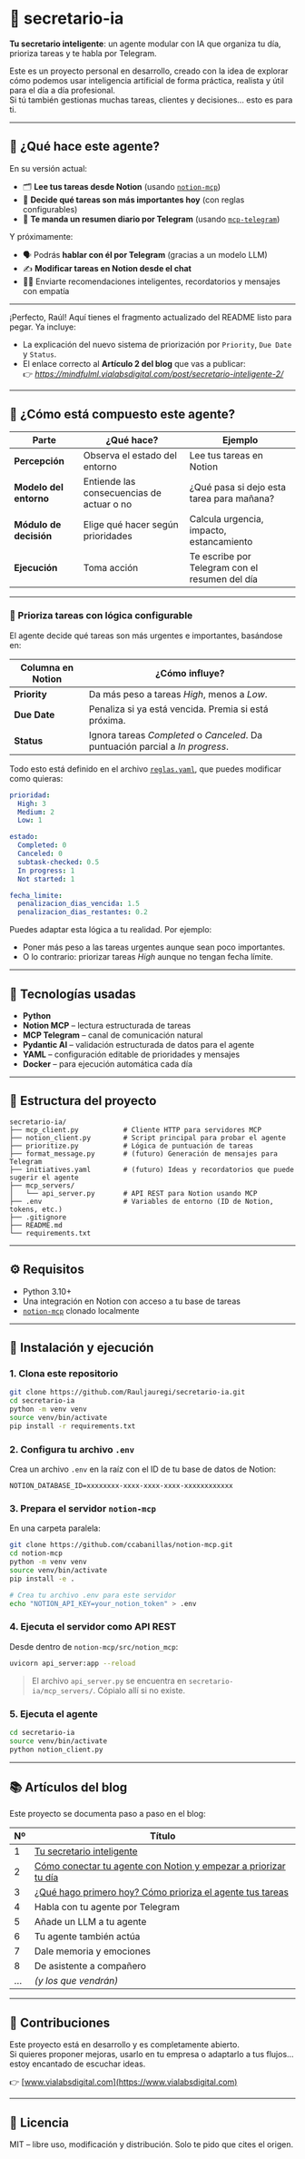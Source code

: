 # 🤖 secretario-ia

**Tu secretario inteligente**: un agente modular con IA que organiza tu día, prioriza tareas y te habla por Telegram.

Este es un proyecto personal en desarrollo, creado con la idea de explorar cómo podemos usar inteligencia artificial de forma práctica, realista y útil para el día a día profesional.  
Si tú también gestionas muchas tareas, clientes y decisiones… esto es para ti.

---

## 🚀 ¿Qué hace este agente?

En su versión actual:

- 🗂️ **Lee tus tareas desde Notion** (usando [`notion-mcp`](https://github.com/ccabanillas/notion-mcp))
- 🧠 **Decide qué tareas son más importantes hoy** (con reglas configurables)
- 💬 **Te manda un resumen diario por Telegram** (usando [`mcp-telegram`](https://github.com/sparfenyuk/mcp-telegram))

Y próximamente:

- 🗣️ Podrás **hablar con él por Telegram** (gracias a un modelo LLM)
- ✍️ **Modificar tareas en Notion desde el chat**
- 🧘‍♂️ Enviarte recomendaciones inteligentes, recordatorios y mensajes con empatía

---

¡Perfecto, Raúl! Aquí tienes el fragmento actualizado del README listo para pegar. Ya incluye:

- La explicación del nuevo sistema de priorización por `Priority`, `Due Date` y `Status`.
- El enlace correcto al **Artículo 2 del blog** que vas a publicar:  
  👉 *https://mindfulml.vialabsdigital.com/post/secretario-inteligente-2/*

---

## 🧠 ¿Cómo está compuesto este agente?

| Parte                 | ¿Qué hace?                            | Ejemplo                                           |
|----------------------|----------------------------------------|--------------------------------------------------|
| **Percepción**       | Observa el estado del entorno          | Lee tus tareas en Notion                         |
| **Modelo del entorno** | Entiende las consecuencias de actuar o no | ¿Qué pasa si dejo esta tarea para mañana?    |
| **Módulo de decisión** | Elige qué hacer según prioridades     | Calcula urgencia, impacto, estancamiento         |
| **Ejecución**        | Toma acción                            | Te escribe por Telegram con el resumen del día   |

---

### 🚦 Prioriza tareas con lógica configurable

El agente decide qué tareas son más urgentes e importantes, basándose en:

| Columna en Notion | ¿Cómo influye? |
|-------------------|----------------|
| **Priority**       | Da más peso a tareas *High*, menos a *Low*. |
| **Due Date**       | Penaliza si ya está vencida. Premia si está próxima. |
| **Status**         | Ignora tareas *Completed* o *Canceled*. Da puntuación parcial a *In progress*. |

Todo esto está definido en el archivo [`reglas.yaml`](reglas.yaml), que puedes modificar como quieras:

```yaml
prioridad:
  High: 3
  Medium: 2
  Low: 1

estado:
  Completed: 0
  Canceled: 0
  subtask-checked: 0.5
  In progress: 1
  Not started: 1

fecha_limite:
  penalizacion_dias_vencida: 1.5
  penalizacion_dias_restantes: 0.2
```

Puedes adaptar esta lógica a tu realidad. Por ejemplo:
- Poner más peso a las tareas urgentes aunque sean poco importantes.
- O lo contrario: priorizar tareas *High* aunque no tengan fecha límite.

---

## 🧰 Tecnologías usadas

- **Python**
- **Notion MCP** – lectura estructurada de tareas
- **MCP Telegram** – canal de comunicación natural
- **Pydantic AI** – validación estructurada de datos para el agente
- **YAML** – configuración editable de prioridades y mensajes
- **Docker** – para ejecución automática cada día

---

## 📁 Estructura del proyecto

```
secretario-ia/
├── mcp_client.py           # Cliente HTTP para servidores MCP
├── notion_client.py        # Script principal para probar el agente
├── prioritize.py           # Lógica de puntuación de tareas
├── format_message.py       # (futuro) Generación de mensajes para Telegram
├── initiatives.yaml        # (futuro) Ideas y recordatorios que puede sugerir el agente
├── mcp_servers/
│   └── api_server.py       # API REST para Notion usando MCP
├── .env                    # Variables de entorno (ID de Notion, tokens, etc.)
├── .gitignore
├── README.md
└── requirements.txt
```

---

## ⚙️ Requisitos

- Python 3.10+
- Una integración en Notion con acceso a tu base de tareas
- [`notion-mcp`](https://github.com/ccabanillas/notion-mcp) clonado localmente

---

## 🧪 Instalación y ejecución

### 1. Clona este repositorio

```bash
git clone https://github.com/Rauljauregi/secretario-ia.git
cd secretario-ia
python -m venv venv
source venv/bin/activate
pip install -r requirements.txt
```

### 2. Configura tu archivo `.env`

Crea un archivo `.env` en la raíz con el ID de tu base de datos de Notion:

```env
NOTION_DATABASE_ID=xxxxxxxx-xxxx-xxxx-xxxx-xxxxxxxxxxxx
```

### 3. Prepara el servidor `notion-mcp`

En una carpeta paralela:

```bash
git clone https://github.com/ccabanillas/notion-mcp.git
cd notion-mcp
python -m venv venv
source venv/bin/activate
pip install -e .

# Crea tu archivo .env para este servidor
echo "NOTION_API_KEY=your_notion_token" > .env
```

### 4. Ejecuta el servidor como API REST

Desde dentro de `notion-mcp/src/notion_mcp`:

```bash
uvicorn api_server:app --reload
```

> El archivo `api_server.py` se encuentra en `secretario-ia/mcp_servers/`. Cópialo allí si no existe.

### 5. Ejecuta el agente

```bash
cd secretario-ia
source venv/bin/activate
python notion_client.py
```

---

## 📚 Artículos del blog

Este proyecto se documenta paso a paso en el blog:

| Nº | Título |
|----|--------|
| 1 | [Tu secretario inteligente](https://mindfulml.vialabsdigital.com/post/secretario-inteligente-1/) |
| 2 | [Cómo conectar tu agente con Notion y empezar a priorizar tu día](https://mindfulml.vialabsdigital.com/post/secretario-inteligente-2/) |
| 3 | [¿Qué hago primero hoy? Cómo prioriza el agente tus tareas](https://mindfulml.vialabsdigital.com/post/secretario-inteligente-3/)|
| 4 | Habla con tu agente por Telegram |
| 5 | Añade un LLM a tu agente |
| 6 | Tu agente también actúa |
| 7 | Dale memoria y emociones |
| 8 | De asistente a compañero |
| … | *(y los que vendrán)* |

---

## 🤝 Contribuciones

Este proyecto está en desarrollo y es completamente abierto.  
Si quieres proponer mejoras, usarlo en tu empresa o adaptarlo a tus flujos… estoy encantado de escuchar ideas.

👉 [www.vialabsdigital.com](https://www.vialabsdigital.com)

---

## 📝 Licencia

MIT – libre uso, modificación y distribución. Solo te pido que cites el origen.
